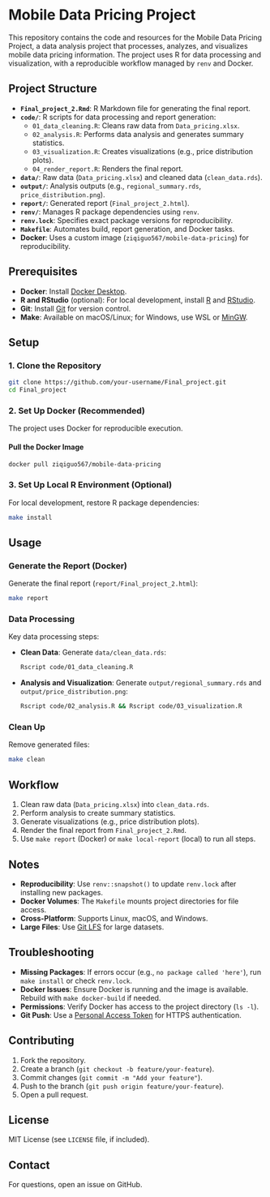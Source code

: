 # Mobile Data Pricing Project

This repository contains the code and resources for the Mobile Data Pricing Project, a data analysis project that processes, analyzes, and visualizes mobile data pricing information. The project uses R for data processing and visualization, with a reproducible workflow managed by `renv` and Docker.

## Project Structure

- **`Final_project_2.Rmd`**: R Markdown file for generating the final report.
- **`code/`**: R scripts for data processing and report generation:
  - `01_data_cleaning.R`: Cleans raw data from `Data_pricing.xlsx`.
  - `02_analysis.R`: Performs data analysis and generates summary statistics.
  - `03_visualization.R`: Creates visualizations (e.g., price distribution plots).
  - `04_render_report.R`: Renders the final report.
- **`data/`**: Raw data (`Data_pricing.xlsx`) and cleaned data (`clean_data.rds`).
- **`output/`**: Analysis outputs (e.g., `regional_summary.rds`, `price_distribution.png`).
- **`report/`**: Generated report (`Final_project_2.html`).
- **`renv/`**: Manages R package dependencies using `renv`.
- **`renv.lock`**: Specifies exact package versions for reproducibility.
- **`Makefile`**: Automates build, report generation, and Docker tasks.
- **Docker**: Uses a custom image (`ziqiguo567/mobile-data-pricing`) for reproducibility.

## Prerequisites

- **Docker**: Install [Docker Desktop](https://www.docker.com/products/docker-desktop/).
- **R and RStudio** (optional): For local development, install [R](https://www.r-project.org/) and [RStudio](https://posit.co/download/rstudio-desktop/).
- **Git**: Install [Git](https://git-scm.com/) for version control.
- **Make**: Available on macOS/Linux; for Windows, use WSL or [MinGW](http://www.mingw.org/).

## Setup

### 1. Clone the Repository

```bash
git clone https://github.com/your-username/Final_project.git
cd Final_project
```

### 2. Set Up Docker (Recommended)

The project uses Docker for reproducible execution.

#### Pull the Docker Image

```bash
docker pull ziqiguo567/mobile-data-pricing
```

### 3. Set Up Local R Environment (Optional)

For local development, restore R package dependencies:

```bash
make install
```

## Usage

### Generate the Report (Docker)

Generate the final report (`report/Final_project_2.html`):

```bash
make report
```

### Data Processing

Key data processing steps:

- **Clean Data**: Generate `data/clean_data.rds`:

  ```bash
  Rscript code/01_data_cleaning.R
  ```

- **Analysis and Visualization**: Generate `output/regional_summary.rds` and `output/price_distribution.png`:

  ```bash
  Rscript code/02_analysis.R && Rscript code/03_visualization.R
  ```

### Clean Up

Remove generated files:

```bash
make clean
```

## Workflow

1. Clean raw data (`Data_pricing.xlsx`) into `clean_data.rds`.
2. Perform analysis to create summary statistics.
3. Generate visualizations (e.g., price distribution plots).
4. Render the final report from `Final_project_2.Rmd`.
5. Use `make report` (Docker) or `make local-report` (local) to run all steps.

## Notes

- **Reproducibility**: Use `renv::snapshot()` to update `renv.lock` after installing new packages.
- **Docker Volumes**: The `Makefile` mounts project directories for file access.
- **Cross-Platform**: Supports Linux, macOS, and Windows.
- **Large Files**: Use [Git LFS](https://git-lfs.github.com/) for large datasets.

## Troubleshooting

- **Missing Packages**: If errors occur (e.g., `no package called 'here'`), run `make install` or check `renv.lock`.
- **Docker Issues**: Ensure Docker is running and the image is available. Rebuild with `make docker-build` if needed.
- **Permissions**: Verify Docker has access to the project directory (`ls -l`).
- **Git Push**: Use a [Personal Access Token](https://github.com/settings/tokens) for HTTPS authentication.

## Contributing

1. Fork the repository.
2. Create a branch (`git checkout -b feature/your-feature`).
3. Commit changes (`git commit -m "Add your feature"`).
4. Push to the branch (`git push origin feature/your-feature`).
5. Open a pull request.

## License

MIT License (see `LICENSE` file, if included).

## Contact

For questions, open an issue on GitHub.
